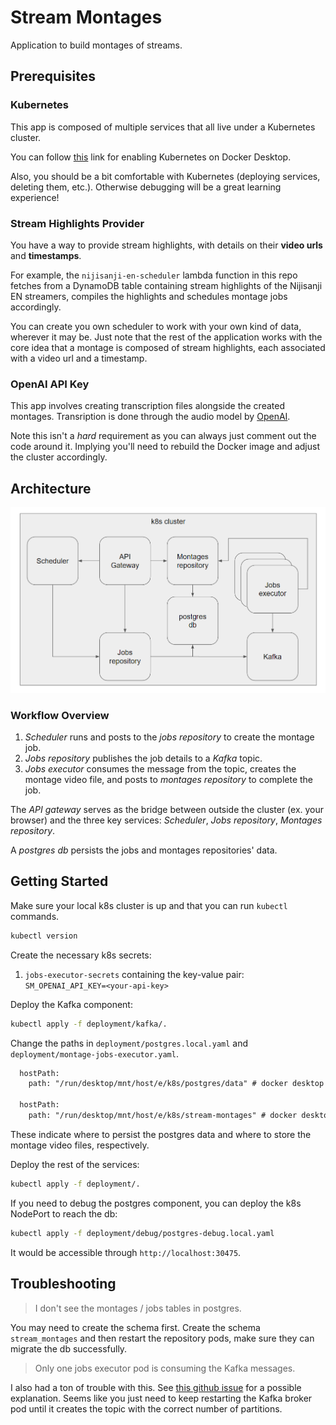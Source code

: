 # Stream Montages

Application to build montages of streams.

## Prerequisites

### Kubernetes

This app is composed of multiple services that all live under a Kubernetes cluster.

You can follow [this](https://docs.docker.com/desktop/kubernetes/) link for enabling Kubernetes on Docker Desktop.

Also, you should be a bit comfortable with Kubernetes (deploying services, deleting them, etc.).
Otherwise debugging will be a great learning experience!

### Stream Highlights Provider

You have a way to provide stream highlights, with details on their **video urls** and **timestamps**.

For example, the `nijisanji-en-scheduler` lambda function in this repo fetches from a DynamoDB table
containing stream highlights of the Nijisanji EN streamers, compiles the highlights and schedules montage jobs
accordingly.

You can create you own scheduler to work with your own kind of data, wherever it may be. Just note that the rest
of the application works with the core idea that a montage is composed of stream highlights, each associated with
a video url and a timestamp.

### OpenAI API Key

This app involves creating transcription files alongside the created montages. Transription is done through
the audio model by [OpenAI](https://platform.openai.com/).

Note this isn't a *hard* requirement as you can always just comment out the code around it.
Implying you'll need to rebuild the Docker image and adjust the cluster accordingly.

## Architecture

![Alt text](assets/image.png)

### Workflow Overview

1. *Scheduler* runs and posts to the *jobs repository* to create the montage job.
2. *Jobs repository* publishes the job details to a *Kafka* topic.
3. *Jobs executor* consumes the message from the topic, creates the montage video file,
and posts to *montages repository* to complete the job.

The *API gateway* serves as the bridge between outside the cluster (ex. your browser) and the three key services:
*Scheduler*, *Jobs repository*, *Montages repository*.

A *postgres db* persists the jobs and montages repositories' data.

## Getting Started

Make sure your local k8s cluster is up and that you can run `kubectl` commands.

```sh
kubectl version
```

Create the necessary k8s secrets:

1. `jobs-executor-secrets` containing the key-value pair: `SM_OPENAI_API_KEY=<your-api-key>`

Deploy the Kafka component:

```sh
kubectl apply -f deployment/kafka/.
```

Change the paths in `deployment/postgres.local.yaml` and `deployment/montage-jobs-executor.yaml`.

```txt
  hostPath:
    path: "/run/desktop/mnt/host/e/k8s/postgres/data" # docker desktop on Windows, adjust path accordingly

  hostPath:
    path: "/run/desktop/mnt/host/e/k8s/stream-montages" # docker desktop on Windows, adjust path accordingly
```

These indicate where to persist the postgres data and where to store the montage video files, respectively.

Deploy the rest of the services:

```sh
kubectl apply -f deployment/.
```

If you need to debug the postgres component, you can deploy the k8s NodePort to reach the db:

```sh
kubectl apply -f deployment/debug/postgres-debug.local.yaml
```

It would be accessible through `http://localhost:30475`.

## Troubleshooting

> I don't see the montages / jobs tables in postgres.

You may need to create the schema first. Create the schema `stream_montages` and then restart the repository pods,
make sure they can migrate the db successfully.

> Only one jobs executor pod is consuming the Kafka messages.

I also had a ton of trouble with this. See [this github issue](https://github.com/wurstmeister/kafka-docker/issues/661) 
for a possible explanation. Seems like you just need to keep restarting the Kafka broker pod until it creates the topic
with the correct number of partitions.
